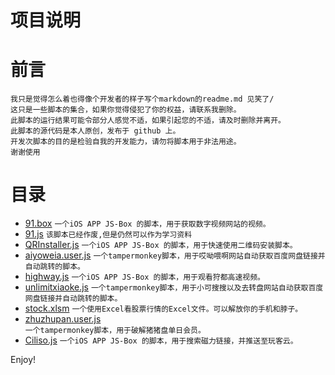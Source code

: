 
# 项目说明

# 前言 

````
我只是觉得怎么着也得像个开发者的样子写个markdown的readme.md 见笑了/
这只是一些脚本的集合，如果你觉得侵犯了你的权益，请联系我删除。
此脚本的运行结果可能令部分人感觉不适，如果引起您的不适，请及时删除并离开。
此脚本的源代码是本人原创，发布于 github 上。
开发次脚本的目的是检验自我的开发能力，请勿将脚本用于非法用途。
谢谢使用
````

# 目录


* [91.box](https://github.com/suertang/MMDigtal/raw/master/91.box) 
````一个iOS APP JS-Box 的脚本，用于获取数字视频网站的视频。````
* [91.js](https://github.com/suertang/MMDigtal/raw/master/91.js)
````该脚本已经作废,但是仍然可以作为学习资料````
* [QRInstaller.js](https://github.com/suertang/MMDigtal/raw/master/QRInstaller.js)
````一个iOS APP JS-Box 的脚本，用于快速使用二维码安装脚本。````
* [aiyoweia.user.js](https://github.com/suertang/MMDigtal/raw/master/aiyoweia.user.js) 
````一个tampermonkey脚本，用于哎呦喂啊网站自动获取百度网盘链接并自动跳转的脚本。````
* [highway.js](https://github.com/suertang/MMDigtal/raw/master/highway.js) 
````一个iOS APP JS-Box 的脚本，用于观看狩都高速视频。````
* [unlimitxiaoke.js](https://github.com/suertang/MMDigtal/raw/master/unlimitxiaoke.js) 
````一个tampermonkey脚本，用于小可搜搜以及去转盘网站自动获取百度网盘链接并自动跳转的脚本。````
* [stock.xlsm](https://github.com/suertang/MMDigtal/raw/master/stock.xlsm) 
````一个使用Excel看股票行情的Excel文件。可以解放你的手机和脖子。````
* [zhuzhupan.user.js](https://github.com/suertang/MMDigtal/raw/master/zhuzhupan.user.js) 	
````一个tampermonkey脚本，用于破解猪猪盘单日会员。````
* [Ciliso.js](https://github.com/suertang/MMDigtal/raw/master/Ciliso.js)
````一个iOS APP JS-Box 的脚本，用于搜索磁力链接，并推送至玩客云。````




Enjoy!
